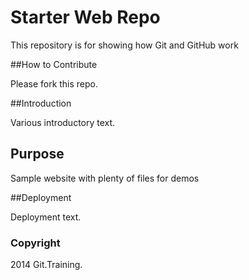 # Starter Web Repo

This repository is for showing how Git and GitHub work

##How to Contribute

Please fork this repo.

##Introduction

Various introductory text.

## Purpose

Sample website with plenty of files for demos

##Deployment

Deployment text.

### Copyright

2014 Git.Training.
